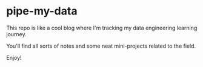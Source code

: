 # pipe-my-data

This repo is like a cool blog where I'm tracking my data engineering learning journey. 

You'll find all sorts of notes and some neat mini-projects related to the field.

Enjoy! 
